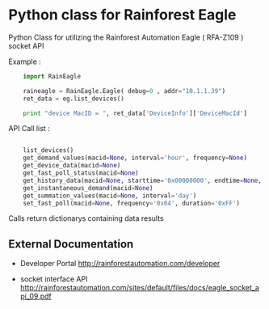 # Python class for Rainforest Eagle

Python Class for utilizing the Rainforest Automation Eagle ( RFA-Z109 ) socket API


Example :

```python
    import RainEagle

    raineagle = RainEagle.Eagle( debug=0 , addr="10.1.1.39")
    ret_data = eg.list_devices()

    print "device MacID = ", ret_data['DeviceInfo']['DeviceMacId']
```

API Call list :

```python

    list_devices()
    get_demand_values(macid=None, interval='hour', frequency=None)
    get_device_data(macid=None)
    get_fast_poll_status(macid=None)
    get_history_data(macid=None, starttime='0x00000000', endtime=None, frequency=None)
    get_instantaneous_demand(macid=None)
    get_summation_values(macid=None, interval='day')
    set_fast_poll(macid=None, frequency='0x04', duration='0xFF')

```

Calls return dictionarys containing data results

## External Documentation

* Developer Portal http://rainforestautomation.com/developer

* socket interface  API http://rainforestautomation.com/sites/default/files/docs/eagle_socket_api_09.pdf
 

